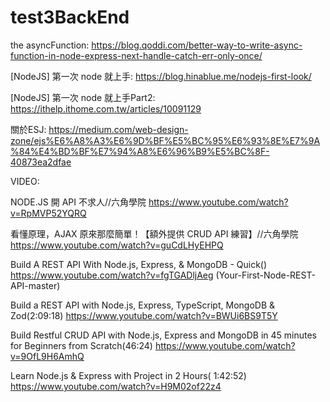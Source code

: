 # test3BackEnd
the asyncFunction:
https://blog.qoddi.com/better-way-to-write-async-function-in-node-express-next-handle-catch-err-only-once/

[NodeJS] 第一次 node 就上手:
https://blog.hinablue.me/nodejs-first-look/

[NodeJS] 第一次 node 就上手Part2:
https://ithelp.ithome.com.tw/articles/10091129

關於ESJ:
https://medium.com/web-design-zone/ejs%E6%A8%A3%E6%9D%BF%E5%BC%95%E6%93%8E%E7%9A%84%E4%BD%BF%E7%94%A8%E6%96%B9%E5%BC%8F-40873ea2dfae


VIDEO:

NODE.JS 開 API 不求人//六角學院
https://www.youtube.com/watch?v=RpMVP52YQRQ

看懂原理，AJAX 原來那麼簡單！【額外提供 CRUD API 練習】//六角學院
https://www.youtube.com/watch?v=guCdLHyEHPQ



Build A REST API With Node.js, Express, & MongoDB - Quick()
https://www.youtube.com/watch?v=fgTGADljAeg
(Your-First-Node-REST-API-master)

Build a REST API with Node.js, Express, TypeScript, MongoDB & Zod(2:09:18)
https://www.youtube.com/watch?v=BWUi6BS9T5Y

Build Restful CRUD API with Node.js, Express and MongoDB in 45 minutes for Beginners from Scratch(46:24)
https://www.youtube.com/watch?v=9OfL9H6AmhQ

Learn Node.js & Express with Project in 2 Hours( 1:42:52)
https://www.youtube.com/watch?v=H9M02of22z4
